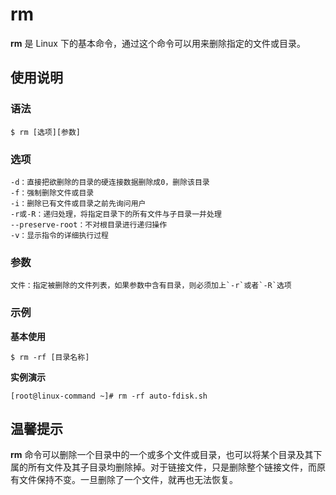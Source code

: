 # rm

**rm** 是 Linux 下的基本命令，通过这个命令可以用来删除指定的文件或目录。

## 使用说明

### 语法

```
$ rm [选项][参数]
```

### 选项

```
-d：直接把欲删除的目录的硬连接数据删除成0，删除该目录
-f：强制删除文件或目录
-i：删除已有文件或目录之前先询问用户
-r或-R：递归处理，将指定目录下的所有文件与子目录一并处理
--preserve-root：不对根目录进行递归操作
-v：显示指令的详细执行过程
```

### 参数

```
文件：指定被删除的文件列表，如果参数中含有目录，则必须加上`-r`或者`-R`选项
```

### 示例

**基本使用**

```
$ rm -rf [目录名称]
```

**实例演示**

```
[root@linux-command ~]# rm -rf auto-fdisk.sh
```

## 温馨提示

**rm** 命令可以删除一个目录中的一个或多个文件或目录，也可以将某个目录及其下属的所有文件及其子目录均删除掉。对于链接文件，只是删除整个链接文件，而原有文件保持不变。一旦删除了一个文件，就再也无法恢复。